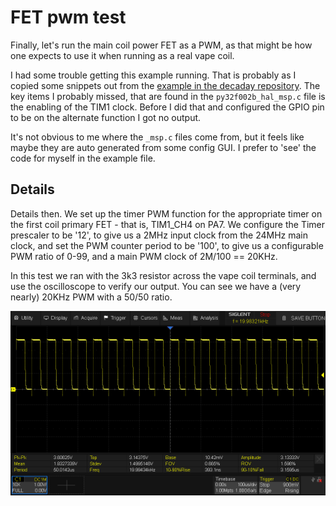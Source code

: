 # FET pwm test

Finally, let's run the main coil power FET as a PWM, as that might be how one expects to use it when
running as a real vape coil.

I had some trouble getting this example running. That is probably as I copied some snippets out from
the
[example in the decaday repository](https://github.com/decaday/PY32F0_Drivers/tree/main/Examples/PY32F002B/Example/TIM/TIM1_PWM).
The key items I probably missed, that are found in the `py32f002b_hal_msp.c` file is the enabling
of the TIM1 clock. Before I did that and configured the GPIO pin to be on the alternate function
I got no output.

It's not obvious to me where the `_msp.c` files come from, but it feels like maybe they are auto
generated from some config GUI. I prefer to 'see' the code for myself in the example file.

## Details

Details then. We set up the timer PWM function for the appropriate timer on the first coil primary
FET - that is, TIM1_CH4 on PA7.
We configure the Timer prescaler to be '12', to give us a 2MHz input clock from the 24MHz main clock,
and set the PWM counter period to be '100', to give us a configurable PWM ratio of 0-99, and a main
PWM clock of 2M/100 == 20KHz.

In this test we ran with the 3k3 resistor across the vape coil terminals, and use the oscilloscope to
verify our output. You can see we have a (very nearly) 20KHz PWM with a 50/50 ratio.

![pwm in action](./pictures/pwm.png)


